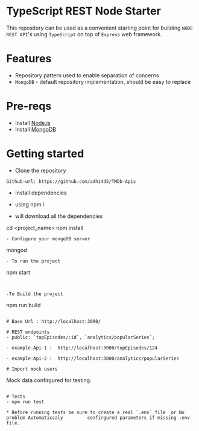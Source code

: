 # TypeScript REST Node Starter

This repository can be used as a convenient starting point for building
`NODE REST API`'s using `TypeScript` on top of `Express` web framework.  

# Features
 - Repository pattern used to enable separation of concerns
 - `MongoDB` - default repository implementation, should be easy to replace
 
# Pre-reqs
- Install [Node.js](https://nodejs.org/en/)
- Install [MongoDB](https://docs.mongodb.com/manual/installation/)

# Getting started
- Clone the repository
```
Github-url: https://github.com/adhi4d5/TMDb-Apis
```
- Install dependencies

- using npm i

- will download all the dependencies 

cd <project_name>
npm install
```
- Configure your mongoDB server
```
mongod
```
- To run the project
```
npm start
```


-To Build the project
 ```
 npm run build

```

# Base Url : http://localhost:3000/

# REST endpoints
- public: `topEpisodes/:id`, `analytics/popularSeries`;

- example-Api-1 :  http://localhost:3000/topEpisodes/124

- example-Api-2 :  http://localhost:3000/analytics/popularSeries

# Import mock users

```
Mock data confirgured for testing.
```

# Tests
- npm run test

* Before running tests be sure to create a real `.env` file  or No problem Automaticcaly         confirgured parameters if missing .env file.
```
```
